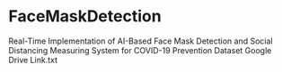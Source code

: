 # FaceMaskDetection
Real-Time Implementation of AI-Based Face Mask Detection and Social Distancing Measuring System for COVID-19 Prevention
Dataset Google Drive Link.txt
